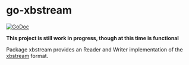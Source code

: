 # go-xbstream
[![GoDoc](https://godoc.org/github.com/skmcgrail/go-xbstream/xbstream?status.svg)](https://godoc.org/github.com/skmcgrail/go-xbstream/xbstream)

**This project is still work in progress, though at this time is functional**

Package xbstream provides an Reader and Writer implementation of the [xbstream][0] format.

[0]: https://github.com/percona/percona-xtrabackup/tree/2.3/storage/innobase/xtrabackup